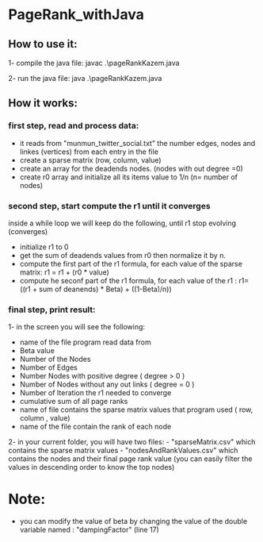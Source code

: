 # PageRank_withJava

## How to use it:

1- compile the java file:
  javac .\pageRankKazem.java

2- run the java file:
   java .\pageRankKazem.java
   
## How it works:

### first step, read and process data:
- it reads from  "munmun_twitter_social.txt" the number edges, nodes and linkes (vertices) from each entry in the file
- create a sparse matrix (row, column, value)
- create an array for the deadends nodes. (nodes with out degree =0)
- create r0 array and initialize all its items value to 1/n (n= number of nodes)

### second step, start compute the r1 until it converges
inside a while loop we will keep do the following, until r1 stop evolving (converges)

- initialize r1 to 0
- get the sum of deadends values from r0 then normalize it by n.
- compute the first part of the r1 formula, for each value of the sparse matrix: r1 = r1 + (r0 * value)
- compute he seconf part of the r1 formula, for each value of the r1 : r1= ((r1 + sum of deanends) * Beta) + ((1-Beta)/n))

### final step, print result:

1- in the screen you will see the following:
   - name of the file program read data from
   - Beta value
   - Number of the Nodes
   - Number of Edges
   - Number Nodes with positive degree ( degree > 0 )
   - Number of Nodes without any out links ( degree = 0 ) 
   - Number of Iteration the r1 needed to converge
   - cumulative sum of all page ranks
   - name of file contains the sparse matrix values that program used ( row, column , value)
   - name of the file contain the rank of each node

2- in your current folder, you will have two files:
    - "sparseMatrix.csv" which contains the sparse matrix values
    - "nodesAndRankValues.csv"  which contains the nodes and their final page rank value (you can easily filter the values in descending order to know the top nodes)
  
# Note:
- you can modify the value of beta by changing the value of the double variable named : "dampingFactor" (line 17)
